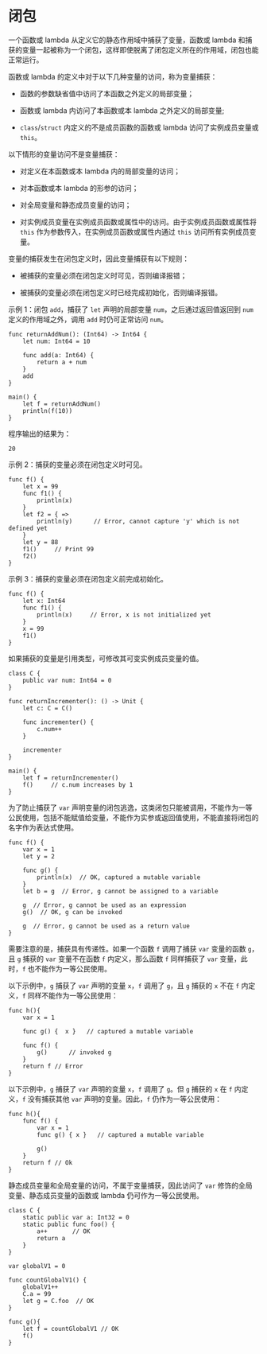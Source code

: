# 闭包

一个函数或 lambda 从定义它的静态作用域中捕获了变量，函数或 lambda 和捕获的变量一起被称为一个闭包，这样即使脱离了闭包定义所在的作用域，闭包也能正常运行。

函数或 lambda 的定义中对于以下几种变量的访问，称为变量捕获：

- 函数的参数缺省值中访问了本函数之外定义的局部变量；

- 函数或 lambda 内访问了本函数或本 lambda 之外定义的局部变量;

- `class`/`struct` 内定义的不是成员函数的函数或 lambda 访问了实例成员变量或 `this`。

以下情形的变量访问不是变量捕获：

- 对定义在本函数或本 lambda 内的局部变量的访问；

- 对本函数或本 lambda 的形参的访问；

- 对全局变量和静态成员变量的访问；

- 对实例成员变量在实例成员函数或属性中的访问。由于实例成员函数或属性将 `this` 作为参数传入，在实例成员函数或属性内通过 `this` 访问所有实例成员变量。

变量的捕获发生在闭包定义时，因此变量捕获有以下规则：

- 被捕获的变量必须在闭包定义时可见，否则编译报错；

- 被捕获的变量必须在闭包定义时已经完成初始化，否则编译报错。

示例 1：闭包 `add`，捕获了 `let` 声明的局部变量 `num`，之后通过返回值返回到 `num` 定义的作用域之外，调用 `add` 时仍可正常访问 `num`。

<!-- verify -->

```cangjie
func returnAddNum(): (Int64) -> Int64 {
    let num: Int64 = 10

    func add(a: Int64) {
        return a + num
    }
    add
}

main() {
    let f = returnAddNum()
    println(f(10))
}
```

程序输出的结果为：

```text
20
```

示例 2：捕获的变量必须在闭包定义时可见。

```cangjie
func f() {
    let x = 99
    func f1() {
        println(x)
    }
    let f2 = { =>
        println(y)      // Error, cannot capture 'y' which is not defined yet
    }
    let y = 88
    f1()     // Print 99
    f2()
}
```

示例 3：捕获的变量必须在闭包定义前完成初始化。

```cangjie
func f() {
    let x: Int64
    func f1() {
        println(x)     // Error, x is not initialized yet
    }
    x = 99
    f1()
}
```

如果捕获的变量是引用类型，可修改其可变实例成员变量的值。

<!-- run -->

```cangjie
class C {
    public var num: Int64 = 0
}

func returnIncrementer(): () -> Unit {
    let c: C = C()

    func incrementer() {
        c.num++
    }

    incrementer
}

main() {
    let f = returnIncrementer()
    f()     // c.num increases by 1
}
```

为了防止捕获了 `var` 声明变量的闭包逃逸，这类闭包只能被调用，不能作为一等公民使用，包括不能赋值给变量，不能作为实参或返回值使用，不能直接将闭包的名字作为表达式使用。

```cangjie
func f() {
    var x = 1
    let y = 2

    func g() {
        println(x)  // OK, captured a mutable variable
    }
    let b = g  // Error, g cannot be assigned to a variable

    g  // Error, g cannot be used as an expression
    g()  // OK, g can be invoked

    g  // Error, g cannot be used as a return value
}
```

需要注意的是，捕获具有传递性。如果一个函数 `f` 调用了捕获 `var` 变量的函数 `g`，且 `g` 捕获的 `var` 变量不在函数 `f` 内定义，那么函数 `f` 同样捕获了 `var` 变量，此时，`f` 也不能作为一等公民使用。

以下示例中，`g` 捕获了 `var` 声明的变量 `x`，`f` 调用了 `g`，且 `g` 捕获的 `x` 不在 `f` 内定义，`f` 同样不能作为一等公民使用：

```cangjie
func h(){
    var x = 1

    func g() {  x }   // captured a mutable variable

    func f() {
        g()      // invoked g
    }
    return f // Error
}
```

以下示例中，`g` 捕获了 `var` 声明的变量 `x`，`f` 调用了 `g`。但 `g` 捕获的 `x` 在 `f` 内定义，`f` 没有捕获其他 `var` 声明的变量。因此，`f` 仍作为一等公民使用：

<!-- compile -->

```cangjie
func h(){
    func f() {
        var x = 1
        func g() { x }   // captured a mutable variable

        g()
    }
    return f // Ok
}
```

静态成员变量和全局变量的访问，不属于变量捕获，因此访问了 `var` 修饰的全局变量、静态成员变量的函数或 lambda 仍可作为一等公民使用。

<!-- compile -->

```cangjie
class C {
    static public var a: Int32 = 0
    static public func foo() {
        a++       // OK
        return a
    }
}

var globalV1 = 0

func countGlobalV1() {
    globalV1++
    C.a = 99
    let g = C.foo  // OK
}

func g(){
    let f = countGlobalV1 // OK
    f()
}
```
